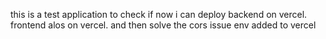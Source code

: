 this is a test application to check if now i can deploy backend on vercel. frontend alos on vercel. and then solve the cors issue
env added to vercel

